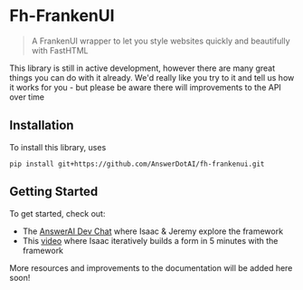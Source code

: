 # Fh-FrankenUI

> A FrankenUI wrapper to let you style websites quickly and beautifully with FastHTML

This library is still in active development, however there are many great things you can do with it already.  We'd really like you try to it and tell us how it works for you - but please be aware there will improvements to the API over time


## Installation

To install this library, uses

`pip install git+https://github.com/AnswerDotAI/fh-frankenui.git`

## Getting Started

To get started, check out:

+ The [AnswerAI Dev Chat](https://www.youtube.com/watch?v=K5FFPHlWMiY) where Isaac & Jeremy explore the framework
+ This [video](https://www.loom.com/share/0916e8a95d524c43a4d100ee85157624?sid=9be07e55-c962-4dbd-978c-aa6a0bcee7b3) where Isaac iteratively builds a form in 5 minutes with the framework

More resources and improvements to the documentation will be added here soon!